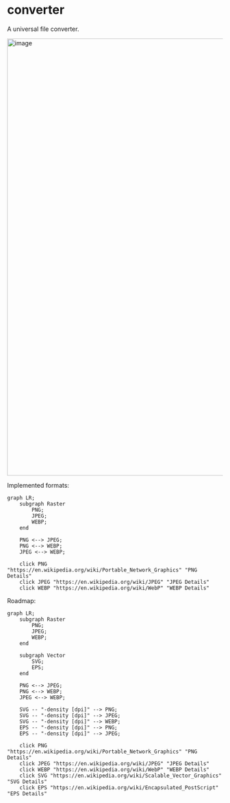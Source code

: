 # converter

A universal file converter.

<img width="1018" alt="image" src="https://github.com/user-attachments/assets/d9e6ea5e-aabe-4cb7-b426-602f81798d42" />


Implemented formats:
```mermaid
graph LR;
    subgraph Raster
        PNG;
        JPEG;
        WEBP;
    end

    PNG <--> JPEG;
    PNG <--> WEBP;
    JPEG <--> WEBP;

    click PNG "https://en.wikipedia.org/wiki/Portable_Network_Graphics" "PNG Details"
    click JPEG "https://en.wikipedia.org/wiki/JPEG" "JPEG Details"
    click WEBP "https://en.wikipedia.org/wiki/WebP" "WEBP Details"
```


Roadmap:
```mermaid
graph LR;
    subgraph Raster
        PNG;
        JPEG;
        WEBP;
    end

    subgraph Vector
        SVG;
        EPS;
    end

    PNG <--> JPEG;
    PNG <--> WEBP;
    JPEG <--> WEBP;

    SVG -- "-density [dpi]" --> PNG;
    SVG -- "-density [dpi]" --> JPEG;
    SVG -- "-density [dpi]" --> WEBP;
    EPS -- "-density [dpi]" --> PNG;
    EPS -- "-density [dpi]" --> JPEG;

    click PNG "https://en.wikipedia.org/wiki/Portable_Network_Graphics" "PNG Details"
    click JPEG "https://en.wikipedia.org/wiki/JPEG" "JPEG Details"
    click WEBP "https://en.wikipedia.org/wiki/WebP" "WEBP Details"
    click SVG "https://en.wikipedia.org/wiki/Scalable_Vector_Graphics" "SVG Details"
    click EPS "https://en.wikipedia.org/wiki/Encapsulated_PostScript" "EPS Details"
```
